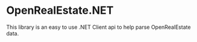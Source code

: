 OpenRealEstate.NET
==================

This library is an easy to use .NET Client api to help parse OpenRealEstate data.

